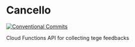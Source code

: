 # Cancello

[![Conventional Commits](https://img.shields.io/badge/Conventional%20Commits-1.0.0-yellow.svg)](https://conventionalcommits.org)

Cloud Functions API for collecting tege feedbacks
